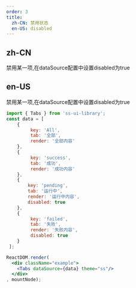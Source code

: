 ```yaml
---
order: 3
title:
  zh-CN: 禁用状态
  en-US: disabled
---
```


## zh-CN

禁用某一项,在dataSource配置中设置disabled为true

## en-US

禁用某一项,在dataSource配置中设置disabled为true

```jsx
import { Tabs } from 'ss-ui-library';
const data = [
    {
         key: 'All',
         tab: '全部',
         render: '全部内容'
    },
    {
         key: 'success',
         tab: '成功',
         render: '成功内容'
    },
    {
        key: 'pending',
        tab: '运行中',
        render: '运行中内容',
        disabled: true
    },
    {
         key: 'failed',
         tab: '失败',
         render: '失败内容',
         disabled: true
    }
 ];

ReactDOM.render(
  <div className="example">
    <Tabs dataSource={data} theme="ss"/>
  </div>
, mountNode);
```
